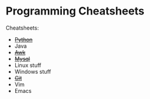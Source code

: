 # Programming Cheatsheets

Cheatsheets:
- [~~Python~~](https://github.com/manosvasilakis/cheatsheets/blob/master/python-cheatsheet.org)
- Java
- [~~Awk~~](https://github.com/manosvasilakis/cheatsheets/blob/master/awk-cheatsheet.org)
- [~~Mysql~~](https://github.com/manosvasilakis/cheatsheets/blob/master/mysql-cheatsheet.org)
- Linux stuff
- Windows stuff
- [~~Git~~](https://github.com/manosvasilakis/cheatsheets/blob/master/git-cheatsheet.org)
- Vim
- Emacs

